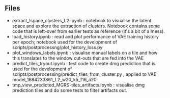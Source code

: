 
## Files

- extract_lspace_clusters_L2.ipynb : notebook to visualise the latent space and explore the extraction of clusters. Notebook contains some code that is left-over from earlier tests as reference (it's a bit of a mess).
- load_history.ipynb : read and plot performance of VAE training history per epoch; notebook used for the development of scripts/postprocessng/plot_history_loss.py  
- plot_windows_labels.ipynb : visualise manual labels on a tile and how this translates to the window cut-outs that are fed into the VAE
- predict_tiles_tryout.ipynb : test code to create dmg prediction that is used for the development of scripts/postprocessing/predict_tiles_from_cluster.py , applied to VAE model_1684233861_L2_w20_k5_f16_a20
- tmp_view_predicted_MGRS-tiles_artifacts.ipynb : visualise dmg prediction tiles and do some tests to filter artifacts out.
